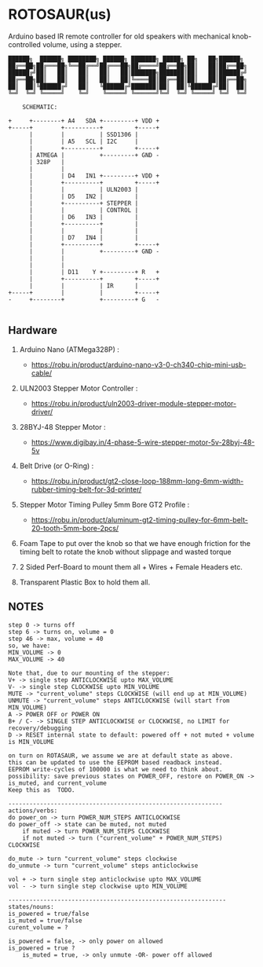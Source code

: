 # ROTOSAUR(us)
Arduino based IR remote controller for old speakers with mechanical knob-controlled volume, using a stepper.

```
██████╗  ██████╗ ████████╗ ██████╗ ███████╗ █████╗ ██╗   ██╗██████╗ 
██╔══██╗██╔═══██╗╚══██╔══╝██╔═══██╗██╔════╝██╔══██╗██║   ██║██╔══██╗
██████╔╝██║   ██║   ██║   ██║   ██║███████╗███████║██║   ██║██████╔╝
██╔══██╗██║   ██║   ██║   ██║   ██║╚════██║██╔══██║██║   ██║██╔══██╗
██║  ██║╚██████╔╝   ██║   ╚██████╔╝███████║██║  ██║╚██████╔╝██║  ██║
╚═╝  ╚═╝ ╚═════╝    ╚═╝    ╚═════╝ ╚══════╝╚═╝  ╚═╝ ╚═════╝ ╚═╝  ╚═╝
```

```
    SCHEMATIC:

+     +--------+ A4   SDA +---------+ VDD +
+-----+        +----------+         +-----+
      |        |          | SSD1306 |
      |        | A5   SCL | I2C     |
      |        +----------+         +-----+
      | ATMEGA |          +---------+ GND -
      | 328P   |
      |        |
      |        | D4   IN1 +---------+ VDD +
      |        +----------+         +-----+
      |        |          | ULN2003 |
      |        | D5   IN2 |         |
      |        +----------+ STEPPER |
      |        |          | CONTROL |
      |        | D6   IN3 |         |
      |        +----------+         |
      |        |          |         |
      |        | D7   IN4 |         |
      |        +----------+         +-----+
      |        |          +---------+ GND -
      |        |
      |        |
      |        | D11    Y +---------+ R   +
      |        +----------+         +-----+
      |        |          | IR      |
+-----+        |          |         +-----+
-     +--------+          +---------+ G   -


```

## Hardware

1. Arduino Nano (ATMega328P) :
    - https://robu.in/product/arduino-nano-v3-0-ch340-chip-mini-usb-cable/

2. ULN2003 Stepper Motor Controller : 
    - https://robu.in/product/uln2003-driver-module-stepper-motor-driver/

3. 28BYJ-48 Stepper Motor : 
    - https://www.digibay.in/4-phase-5-wire-stepper-motor-5v-28byj-48-5v

4. Belt Drive (or O-Ring) :
    - https://robu.in/product/gt2-close-loop-188mm-long-6mm-width-rubber-timing-belt-for-3d-printer/

5. Stepper Motor Timing Pulley 5mm Bore GT2 Profile : 
     - https://robu.in/product/aluminum-gt2-timing-pulley-for-6mm-belt-20-tooth-5mm-bore-2pcs/

6. Foam Tape to put over the knob so that we have enough friction for the timing belt to rotate the knob without slippage and wasted torque

7. 2 Sided Perf-Board to mount them all + Wires + Female Headers etc.

8. Transparent Plastic Box to hold them all.


## NOTES


```
step 0 -> turns off
step 6 -> turns on, volume = 0
step 46 -> max, volume = 40
so, we have:
MIN_VOLUME -> 0
MAX_VOLUME -> 40

Note that, due to our mounting of the stepper: 
V+ -> single step ANTICLOCKWISE upto MAX_VOLUME
V- -> single step CLOCKWISE upto MIN_VOLUME
MUTE -> "current_volume" steps CLOCKWISE (will end up at MIN_VOLUME)
UNMUTE -> "current_volume" steps ANTICLOCKWISE (will start from MIN_VOLUME)
A -> POWER OFF or POWER ON
B+ / C- -> SINGLE STEP ANTICLOCKWISE or CLOCKWISE, no LIMIT for recovery/debugging
D -> RESET internal state to default: powered off + not muted + volume is MIN_VOLUME

on turn on ROTASAUR, we assume we are at default state as above.
this can be updated to use the EEPROM based readback instead.
EEPROM write-cycles of 100000 is what we need to think about.
possibility: save previous states on POWER_OFF, restore on POWER_ON -> is_muted, and current_volume
Keep this as  TODO.

-------------------------------------------------------------
actions/verbs:
do power_on -> turn POWER_NUM_STEPS ANTICLOCKWISE
do power_off -> state can be muted, not muted
    if muted -> turn POWER_NUM_STEPS CLOCKWISE
    if not muted -> turn ("current_volume" + POWER_NUM_STEPS) CLOCKWISE

do_mute -> turn "current_volume" steps clockwise
do_unmute -> turn "current_volume" steps anticlockwise

vol + -> turn single step anticlockwise upto MAX_VOLUME
vol - -> turn single step clockwise upto MIN_VOLUME

--------------------------------------------------------------
states/nouns:
is_powered = true/false
is_muted = true/false
curent_volume = ?

is_powered = false, -> only power on allowed
is_powered = true ?
    is_muted = true, -> only unmute -OR- power off allowed

```
